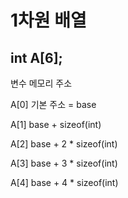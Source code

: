 # 1차원 배열

## int A[6];

변수          메모리 주소

A[0]           기본 주소 = base

A[1]           base + sizeof(int)

A[2]           base + 2 * sizeof(int)

A[3]           base + 3 * sizeof(int)

A[4]           base + 4 * sizeof(int)